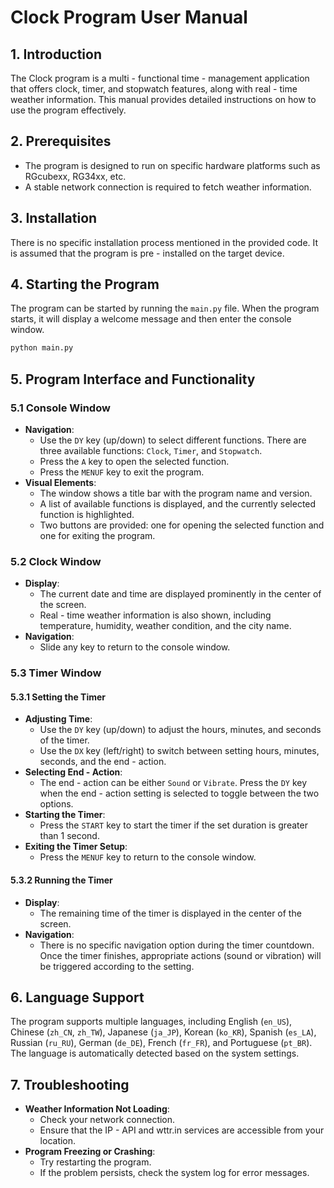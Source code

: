 # Clock Program User Manual

## 1. Introduction
The Clock program is a multi - functional time - management application that offers clock, timer, and stopwatch features, along with real - time weather information. This manual provides detailed instructions on how to use the program effectively.

## 2. Prerequisites
- The program is designed to run on specific hardware platforms such as RGcubexx, RG34xx, etc.
- A stable network connection is required to fetch weather information.

## 3. Installation
There is no specific installation process mentioned in the provided code. It is assumed that the program is pre - installed on the target device.

## 4. Starting the Program
The program can be started by running the `main.py` file. When the program starts, it will display a welcome message and then enter the console window.

```bash
python main.py
```

## 5. Program Interface and Functionality

### 5.1 Console Window
- **Navigation**:
    - Use the `DY` key (up/down) to select different functions. There are three available functions: `Clock`, `Timer`, and `Stopwatch`.
    - Press the `A` key to open the selected function.
    - Press the `MENUF` key to exit the program.
- **Visual Elements**:
    - The window shows a title bar with the program name and version.
    - A list of available functions is displayed, and the currently selected function is highlighted.
    - Two buttons are provided: one for opening the selected function and one for exiting the program.

### 5.2 Clock Window
- **Display**:
    - The current date and time are displayed prominently in the center of the screen.
    - Real - time weather information is also shown, including temperature, humidity, weather condition, and the city name.
- **Navigation**:
    - Slide any key to return to the console window.

### 5.3 Timer Window
#### 5.3.1 Setting the Timer
- **Adjusting Time**:
    - Use the `DY` key (up/down) to adjust the hours, minutes, and seconds of the timer.
    - Use the `DX` key (left/right) to switch between setting hours, minutes, seconds, and the end - action.
- **Selecting End - Action**:
    - The end - action can be either `Sound` or `Vibrate`. Press the `DY` key when the end - action setting is selected to toggle between the two options.
- **Starting the Timer**:
    - Press the `START` key to start the timer if the set duration is greater than 1 second.
- **Exiting the Timer Setup**:
    - Press the `MENUF` key to return to the console window.

#### 5.3.2 Running the Timer
- **Display**:
    - The remaining time of the timer is displayed in the center of the screen.
- **Navigation**:
    - There is no specific navigation option during the timer countdown. Once the timer finishes, appropriate actions (sound or vibration) will be triggered according to the setting.


## 6. Language Support
The program supports multiple languages, including English (`en_US`), Chinese (`zh_CN`, `zh_TW`), Japanese (`ja_JP`), Korean (`ko_KR`), Spanish (`es_LA`), Russian (`ru_RU`), German (`de_DE`), French (`fr_FR`), and Portuguese (`pt_BR`). The language is automatically detected based on the system settings.

## 7. Troubleshooting
- **Weather Information Not Loading**:
    - Check your network connection.
    - Ensure that the IP - API and wttr.in services are accessible from your location.
- **Program Freezing or Crashing**:
    - Try restarting the program.
    - If the problem persists, check the system log for error messages.